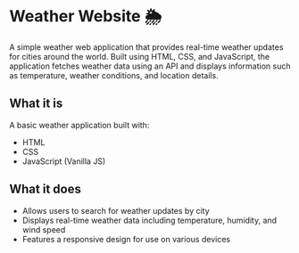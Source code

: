 # Weather Website 🌦️

A simple weather web application that provides real-time weather updates for cities around the world. Built using HTML, CSS, and JavaScript, the application fetches weather data using an API and displays information such as temperature, weather conditions, and location details.



## What it is

A basic weather application built with:

- HTML
- CSS
- JavaScript (Vanilla JS)

## What it does

- Allows users to search for weather updates by city
- Displays real-time weather data including temperature, humidity, and wind speed
- Features a responsive design for use on various devices

